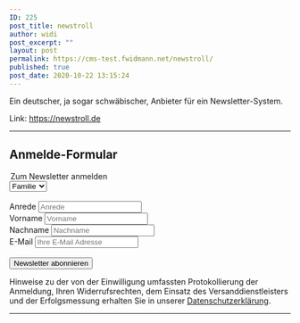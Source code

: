 ```yaml
---
ID: 225
post_title: newstroll
author: widi
post_excerpt: ""
layout: post
permalink: https://cms-test.fwidmann.net/newstroll/
published: true
post_date: 2020-10-22 13:15:24
---
```

<!-- wp:paragraph -->
<p>Ein deutscher, ja sogar schwäbischer, Anbieter für ein Newsletter-System.</p>
<!-- /wp:paragraph -->

<!-- wp:more -->
<!--more-->
<!-- /wp:more -->

<!-- wp:paragraph -->
<p>Link: <a href="https://newstroll.de" data-type="URL" data-id="https://newstroll.de">https://newstroll.de</a></p>
<!-- /wp:paragraph -->

<!-- wp:separator -->
<hr class="wp-block-separator"/>
<!-- /wp:separator -->

<!-- wp:heading -->
<h2>Anmelde-Formular</h2>
<!-- /wp:heading -->

<!-- wp:html -->
<style>
@import url("https://www.newstroll.de/app/tpl/style.css");
</style>
<form method="post" action="https://www.newstroll.de/app/sub/" target="_new">
<div class="bootstrapiso">
<legend class="text-uppercase">Zum Newsletter anmelden</legend><form id="subscribe" method="post" action="https://www.newstroll.de/app/sub/" target="_new">
	<select name="gruppe" class="form-control">
		<option value="103229">Familie</option>
		<option value="103235">Sektion</option>
	</select>
	<br /><br />
	<div class="form-group">
		<label for="anrede">Anrede</label>
		<input type="text" class="form-control" name="anrede" placeholder="Anrede" />
	</div>
	<div class="form-group">
		<label for="vorname">Vorname</label>
		<input type="text" class="form-control" name="vorname" placeholder="Vorname" />
	</div>
	<div class="form-group">
		<label for="nachname">Nachname</label>
		<input type="text" class="form-control" name="nachname" placeholder="Nachname" />
	</div>
	<div class="form-group">
		<label for="email">E-Mail</label>
		<input type="email" class="form-control" name="email" placeholder="Ihre E-Mail Adresse" />
	</div>
	<br />
	<div class="form-group">
		<input class="btn btn-primary" type="submit" value="Newsletter abonnieren" />
	</div>
	<p>Hinweise zu der von der Einwilligung umfassten Protokollierung der Anmeldung, Ihren Widerrufsrechten,
	dem Einsatz des Versanddienstleisters und der Erfolgsmessung erhalten Sie
	in unserer <a href="https://dav-rottenburg.de/datenschutzerklaerung/">Datenschutzerklärung</a>.</p>
</form>
</div>
<!-- /wp:html -->

<!-- wp:separator -->
<hr class="wp-block-separator"/>
<!-- /wp:separator -->